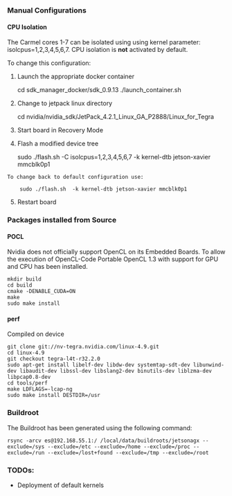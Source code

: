 ### Manual Configurations

#### CPU Isolation

   The Carmel cores 1-7 can be isolated using using kernel parameter: isolcpus=1,2,3,4,5,6,7. CPU isolation is **not** activated by default. 
   
   To change this configuration:
   
   1. Launch the appropriate docker container 
   
        cd sdk_manager_docker/sdk_0.9.13
	    ./launch_container.sh
   
   2. Change to jetpack linux directory
   
        cd nvidia/nvidia_sdk/JetPack_4.2.1_Linux_GA_P2888/Linux_for_Tegra
   
   3. Start board in Recovery Mode
   
   4. Flash a modified device tree
   
        sudo ./flash.sh -C isolcpus=1,2,3,4,5,6,7  -k kernel-dtb jetson-xavier mmcblk0p1
		
	To change back to default configuration use:
	
	    sudo ./flash.sh  -k kernel-dtb jetson-xavier mmcblk0p1
   
   5. Restart board

### Packages installed from Source

#### POCL

   Nvidia does not officially support OpenCL on its Embedded Boards. To allow 
   the execution of OpenCL-Code Portable OpenCL 1.3 with support for GPU and CPU 
   has been installed. 

    mkdir build
    cd build
    cmake -DENABLE_CUDA=ON
    make
    sudo make install

#### perf
   
   Compiled on device
   
    git clone git://nv-tegra.nvidia.com/linux-4.9.git
	cd linux-4.9
    git checkout tegra-l4t-r32.2.0
	sudo apt-get install libelf-dev libdw-dev systemtap-sdt-dev libunwind-dev libaudit-dev libssl-dev libslang2-dev binutils-dev liblzma-dev libpcap0.8-dev
	cd tools/perf
	make LDFLAGS=-lcap-ng
	sudo make install DESTDIR=/usr
   
   
### Buildroot

The Buildroot has been generated using the following command:

    rsync -arcv es@192.168.55.1:/ /local/data/buildroots/jetsonagx --exclude=/sys --exclude=/etc --exclude=/home --exclude=/proc --exclude=/run --exclude=/lost+found --exclude=/tmp --exclude=/root



### TODOs: 
  - Deployment of default kernels
